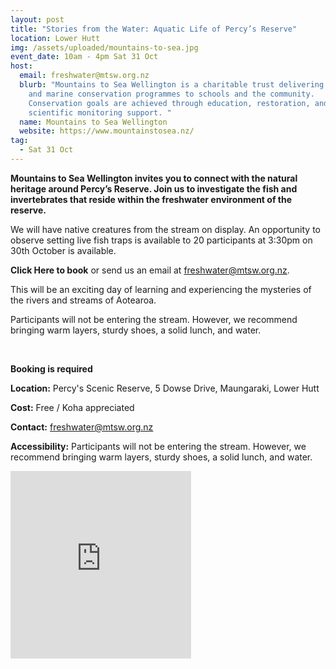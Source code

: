 ```yaml
---
layout: post
title: "Stories from the Water: Aquatic Life of Percy’s Reserve"
location: Lower Hutt
img: /assets/uploaded/mountains-to-sea.jpg
event_date: 10am - 4pm Sat 31 Oct
host:
  email: freshwater@mtsw.org.nz
  blurb: "Mountains to Sea Wellington is a charitable trust delivering freshwater
    and marine conservation programmes to schools and the community.
    Conservation goals are achieved through education, restoration, and
    scientific monitoring support. "
  name: Mountains to Sea Wellington
  website: https://www.mountainstosea.nz/
tag:
  - Sat 31 Oct
---
```

**Mountains to Sea Wellington invites you to connect with the natural heritage around Percy’s Reserve. Join us to investigate the fish and invertebrates that reside within the freshwater environment of the reserve.** 

We will have native creatures from the stream on display. An opportunity to observe setting live fish traps is available to 20 participants at 3:30pm on 30th October is available.

**Click Here to book** or send us an email at freshwater@mtsw.org.nz. 

This will be an exciting day of learning and experiencing the mysteries of the rivers and streams of Aotearoa.

Participants will not be entering the stream. However, we recommend bringing warm layers, sturdy shoes, a solid lunch, and water.

<br>

**Booking is required**

**Location:** Percy's Scenic Reserve, 5 Dowse Drive, Maungaraki, Lower Hutt

**Cost:** Free / Koha appreciated 

**Contact:** freshwater@mtsw.org.nz

**Accessibility:** Participants will not be entering the stream. However, we recommend bringing warm layers, sturdy shoes, a solid lunch, and water.

<iframe src="https://www.facebook.com/plugins/page.php?href=https%3A%2F%2Fwww.facebook.com%2Fmountainstoseawellington&tabs=header&width=289&height=300&small_header=true&adapt_container_width=true&hide_cover=false&show_facepile=true&appId" width="289" height="300" style="border:none;overflow:hidden" scrolling="no" frameborder="0" allowTransparency="true" allow="encrypted-media"></iframe>